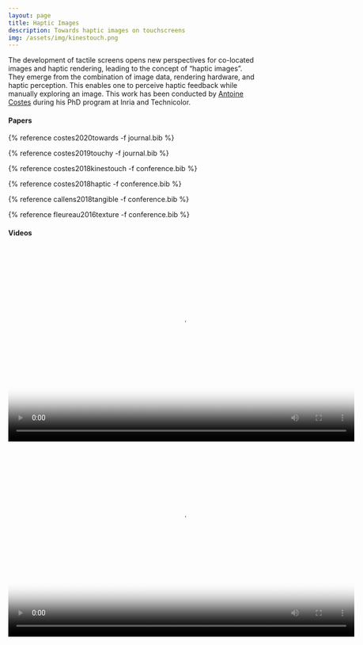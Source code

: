 ```yaml
---
layout: page
title: Haptic Images
description: Towards haptic images on touchscreens
img: /assets/img/kinestouch.png
---
```


The development of tactile screens opens new perspectives for co-located images and haptic rendering, leading to the concept of “haptic images”. They emerge from the combination of image data, rendering hardware, and haptic perception. This enables one to perceive haptic feedback while manually exploring an image. This work has been conducted by [Antoine Costes](https://antoinecostes.net/) during his PhD program at Inria and Technicolor.

#### Papers

{% reference costes2020towards -f journal.bib %}

{% reference costes2019touchy -f journal.bib %}

{% reference costes2018kinestouch -f conference.bib %}

{% reference costes2018haptic -f conference.bib %}

{% reference callens2018tangible -f conference.bib %}

{% reference fleureau2016texture -f conference.bib %}

#### Videos 
<div class="video_row">
    <video width="700" height="394" controls poster="../../assets/img/hi_touchy.png">
            <source src="https://antoinecostes.net/assets/publications/touchy.mp4" type="video/mp4">Your browser does not support the video tag.
    </video>
</div>

<div class="video_row">
    <video width="700" height="394" controls poster="../../assets/img/hi_kines.png">
            <source src="https://antoinecostes.net/assets/publications/kinestouch.mp4" type="video/mp4">Your browser does not support the video tag.
    </video>
</div>

<div class="video_row">
    <object type="text/html" data="http://www.dailymotion.com/embed/video/x6h9nvn" style="width:700px;height:394px;"></object>
</div>

<div class="video_row">
    <object type="text/html" data="http://www.dailymotion.com/embed/video/x3pqkwx" style="width:700px;height:394px;"></object>
</div>